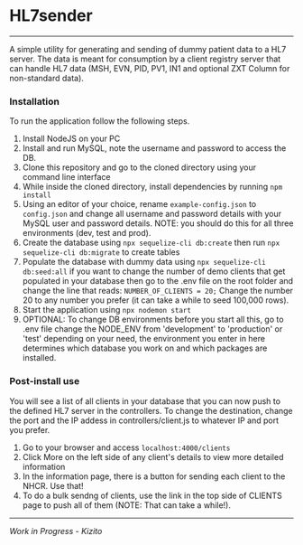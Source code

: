 # HL7sender #
__________________

A simple utility for generating and sending of dummy patient data to a HL7 server. The data is meant for consumption by a client registry server that can handle HL7 data (MSH, EVN, PID, PV1, IN1 and optional ZXT Column for non-standard data).

### Installation ###
To run the application follow the following steps.
1. Install NodeJS on your PC
2. Install and run MySQL, note the username and password to access the DB.
3. Clone this repository and go to the cloned directory using your command line interface
4. While inside the cloned directory, install dependencies by running `npm install`
5. Using an editor of your choice, rename `example-config.json` to `config.json` and change all username and password details with your MySQL user and password details. NOTE: you should do this for all three environments (dev, test and prod).
6. Create the database using `npx sequelize-cli db:create` then run `npx sequelize-cli db:migrate` to create tables
7. Populate the database with dummy data using `npx sequelize-cli db:seed:all` if you want to change the number of demo clients that get populated in your database then go to the .env file on the root folder and change the line that reads: ```NUMBER_OF_CLIENTS = 20;``` Change the number 20 to any number you prefer (it can take a while to seed 100,000 rows).
8. Start the application using `npx nodemon start`
9. OPTIONAL: To change DB environments before you start all this, go to .env file change the NODE_ENV from 'development' to 'production' or 'test' depending on your need, the environment you enter in here determines which database you work on and which packages are installed.


### Post-install use ###
You will see a list of all clients in your database that you can now push to the defined HL7 server in the controllers. To change the destination, change the port and the IP addess in controllers/client.js to whatever IP and port you prefer.
1. Go to your browser and access `localhost:4000/clients`
2. Click More on the left side of any client's details to view more detailed information
3. In the information page, there is a button for sending each client to the NHCR. Use that!
4. To do a bulk sendng of clients, use the link in the top side of CLIENTS page to push all of them (NOTE: That can take a while!).

__________________
_Work in Progress - Kizito_